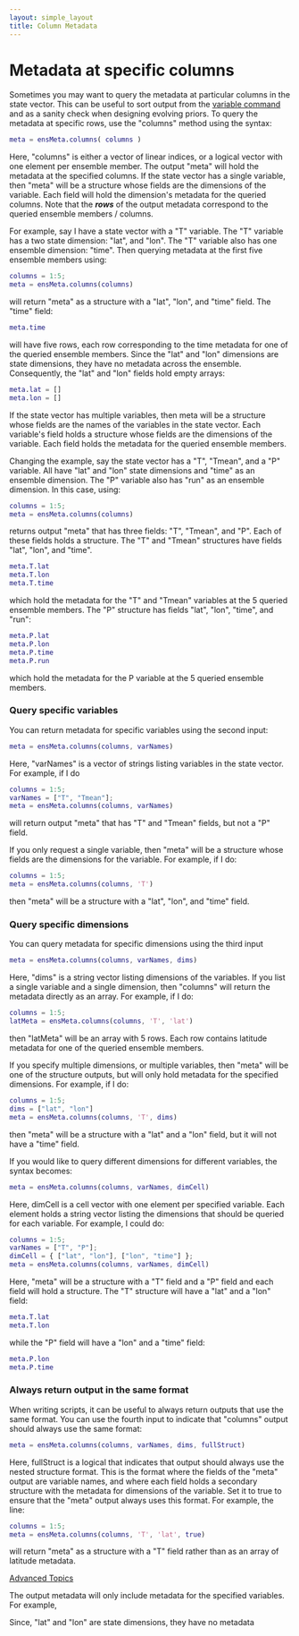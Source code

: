```yaml
---
layout: simple_layout
title: Column Metadata
---
```


# Metadata at specific columns

Sometimes you may want to query the metadata at particular columns in the state vector. This can be useful to sort output from the [variable command](variable) and as a sanity check when designing evolving priors. To query the metadata at specific rows, use the "columns" method using the syntax:
```matlab
meta = ensMeta.columns( columns )
```
Here, "columns" is either a vector of linear indices, or a logical vector with one element per ensemble member. The output "meta" will hold the metadata at the specified columns. If the state vector has a single variable, then "meta" will be a structure whose fields are the dimensions of the variable. Each field will hold the dimension's metadata for the queried columns. Note that the ***rows*** of the output metadata correspond to the queried ensemble members / columns.

For example, say I have a state vector with a "T" variable. The "T" variable has a two state dimension: "lat", and "lon". The "T" variable also has one ensemble dimension: "time". Then querying metadata at the first five ensemble members using:
```matlab
columns = 1:5;
meta = ensMeta.columns(columns)
```
will return "meta" as a structure with a "lat", "lon", and "time" field. The "time" field:
```matlab
meta.time
```
will have five rows, each row corresponding to the time metadata for one of the queried ensemble members. Since the "lat" and "lon" dimensions are state dimensions, they have no metadata across the ensemble. Consequently, the "lat" and "lon" fields hold empty arrays:
```matlab
meta.lat = []
meta.lon = []
```

If the state vector has multiple variables, then meta will be a structure whose fields are the names of the variables in the state vector. Each variable's field holds a structure whose fields are the dimensions of the variable. Each field holds the metadata for the queried ensemble members.

Changing the example, say the state vector has a "T", "Tmean", and a "P" variable. All have "lat" and "lon" state dimensions and "time" as an ensemble dimension. The "P" variable also has "run" as an ensemble dimension. In this case, using:
```matlab
columns = 1:5;
meta = ensMeta.columns(columns)
```
returns output "meta" that has three fields: "T", "Tmean", and "P". Each of these fields holds a structure. The "T" and "Tmean" structures have fields "lat", "lon", and "time".
```matlab
meta.T.lat
meta.T.lon
meta.T.time
```
which hold the metadata for the "T" and "Tmean" variables at the 5 queried ensemble members. The "P" structure has fields "lat", "lon", "time", and "run":
```matlab
meta.P.lat
meta.P.lon
meta.P.time
meta.P.run
```
which hold the metadata for the P variable at the 5 queried ensemble members.

### Query specific variables
You can return metadata for specific variables using the second input:
```matlab
meta = ensMeta.columns(columns, varNames)
```
Here, "varNames" is a vector of strings listing variables in the state vector. For example, if I do
```matlab
columns = 1:5;
varNames = ["T", "Tmean"];
meta = ensMeta.columns(columns, varNames)
```
will return output "meta" that has "T" and "Tmean" fields, but not a "P" field.

If you only request a single variable, then "meta" will be a structure whose fields are the dimensions for the variable. For example, if I do:
```matlab
columns = 1:5;
meta = ensMeta.columns(columns, 'T')
```
then "meta" will be a structure with a "lat", "lon", and "time" field.

### Query specific dimensions

You can query metadata for specific dimensions using the third input
```matlab
meta = ensMeta.columns(columns, varNames, dims)
```
Here, "dims" is a string vector listing dimensions of the variables. If you list a single variable and a single dimension, then "columns" will return the metadata directly as an array. For example, if I do:
```matlab
columns = 1:5;
latMeta = ensMeta.columns(columns, 'T', 'lat')
```
then "latMeta" will be an array with 5 rows. Each row contains latitude metadata for one of the queried ensemble members.

If you specify multiple dimensions, or multiple variables, then "meta" will be one of the structure outputs, but will only hold metadata for the specified dimensions. For example, if I do:
```matlab
columns = 1:5;
dims = ["lat", "lon"]
meta = ensMeta.columns(columns, 'T', dims)
```
then "meta" will be a structure with a "lat" and a "lon" field, but it will not have a "time" field.

If you would like to query different dimensions for different variables, the syntax becomes:
```matlab
meta = ensMeta.columns(columns, varNames, dimCell)
```
Here, dimCell is a cell vector with one element per specified variable. Each element holds a string vector listing the dimensions that should be queried for each variable. For example, I could do:
```matlab
columns = 1:5;
varNames = ["T", "P"];
dimCell = { ["lat", "lon"], ["lon", "time"] };
meta = ensMeta.columns(columns, varNames, dimCell)
```
Here, "meta" will be a structure with a "T" field and a "P" field and each field will hold a structure. The "T" structure will have a "lat" and a "lon" field:
```matlab
meta.T.lat
meta.T.lon
```
while the "P" field will have a "lon" and a "time" field:
```matlab
meta.P.lon
meta.P.time
```

### Always return output in the same format
When writing scripts, it can be useful to always return outputs that use the same format. You can use the fourth input to indicate that "columns" output should always use the same format:
```matlab
meta = ensMeta.columns(columns, varNames, dims, fullStruct)
```
Here, fullStruct is a logical that indicates that output should always use the nested structure format. This is the format where the fields of the "meta" output are variable names, and where each field holds a secondary structure with the metadata for dimensions of the variable. Set it to true to ensure that the "meta" output always uses this format. For example, the line:
```matlab
columns = 1:5;
meta = ensMeta.columns(columns, 'T', 'lat', true)
```
will return "meta" as a structure with a "T" field rather than as an array of latitude metadata.

[Advanced Topics](advanced)




The output metadata will only include metadata for the specified variables. For example,







 Since, "lat" and "lon" are state dimensions, they have no metadata
